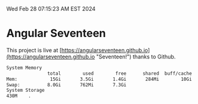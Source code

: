 Wed Feb 28 07:15:23 AM EST 2024

# Angular Seventeen


This project is live at [https://angularseventeen.github.io](https://angularseventeen.github.io "Seventeen!") thanks to Github.

```bash
System Memory
               total        used        free      shared  buff/cache   available
Mem:            15Gi       3.5Gi       1.4Gi       284Mi        10Gi        11Gi
Swap:          8.0Gi       762Mi       7.3Gi
System Storage
430M	.
```
```bash
